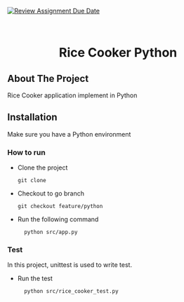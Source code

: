 [![Review Assignment Due Date](https://classroom.github.com/assets/deadline-readme-button-24ddc0f5d75046c5622901739e7c5dd533143b0c8e959d652212380cedb1ea36.svg)](https://classroom.github.com/a/hy8NMZUz)

<br />
<div align="center">
  <h1 align="center">Rice Cooker Python</h1>
</div>

## About The Project

Rice Cooker application implement in Python

## Installation
Make sure you have a Python environment

### How to run

* Clone the project
  ```ssh
  git clone
* Checkout to go branch
  ```ssh
  git checkout feature/python
* Run the following command
  ```npm
    python src/app.py

### Test

In this project, unittest is used to write test.

* Run the test
  ```ssh
    python src/rice_cooker_test.py